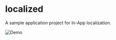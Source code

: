 # localized

A sample application project for In-App localization.

![Demo](https://imgur.com/a/XT7irAk)